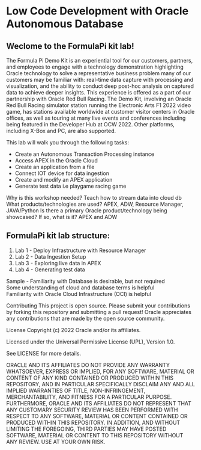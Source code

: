 # Low Code Development with Oracle Autonomous Database

## Weclome to the FormulaPi kit lab!<br>

The Formula Pi Demo Kit is an experiential tool for our customers, partners, and employees to engage with a technology demonstration highlighting Oracle technology to solve a representative business problem many of our customers may be familiar with: real-time data capture with processing and visualization, and the ability to conduct deep post-hoc analysis on captured data to achieve deeper insights. This experience is offered as a part of our partnership with Oracle Red Bull Racing. The Demo Kit, involving an Oracle Red Bull Racing simulator station running the Electronic Arts F1 2022 video game, has stations available worldwide at customer visitor centers in Oracle offices, as well as touring at many live events and conferences including being featured in the Developer Hub at OCW 2022. Other platforms, including X-Box and PC, are also supported.

This lab will walk you through the following tasks:

-  Create an Autonomous Transaction Processing instance
-  Access APEX in the Oracle Cloud
-  Create an application from a file
-  Connect IOT device for data ingestion
-  Create and modify an APEX application
-  Generate test data i.e playgame racing game

Why is this workshop needed? Teach how to stream data into cloud db
What products/technologies are used? APEX, ADW, Resource Manager, JAVA/Python
Is there a primary Oracle product/technology being showcased? If so, what is it? APEX and ADW

## FormulaPi kit lab structure:<br>
1. Lab 1 - Deploy Infrastructure with Resource Manager
1. Lab 2 - Data Ingestion Setup
1. Lab 3 - Exploring live data in APEX
1. Lab 4 - Generating test data

Sample - Familiarity with Database is desirable, but not required <br>
Some understanding of cloud and database terms is helpful <br>
Familiarity with Oracle Cloud Infrastructure (OCI) is helpful


Contributing
This project is open source. Please submit your contributions by forking this repository and submitting a pull request! Oracle appreciates any contributions that are made by the open source community.

License
Copyright (c) 2022 Oracle and/or its affiliates.

Licensed under the Universal Permissive License (UPL), Version 1.0.

See LICENSE for more details.

ORACLE AND ITS AFFILIATES DO NOT PROVIDE ANY WARRANTY WHATSOEVER, EXPRESS OR IMPLIED, FOR ANY SOFTWARE, MATERIAL OR CONTENT OF ANY KIND CONTAINED OR PRODUCED WITHIN THIS REPOSITORY, AND IN PARTICULAR SPECIFICALLY DISCLAIM ANY AND ALL IMPLIED WARRANTIES OF TITLE, NON-INFRINGEMENT, MERCHANTABILITY, AND FITNESS FOR A PARTICULAR PURPOSE. FURTHERMORE, ORACLE AND ITS AFFILIATES DO NOT REPRESENT THAT ANY CUSTOMARY SECURITY REVIEW HAS BEEN PERFORMED WITH RESPECT TO ANY SOFTWARE, MATERIAL OR CONTENT CONTAINED OR PRODUCED WITHIN THIS REPOSITORY. IN ADDITION, AND WITHOUT LIMITING THE FOREGOING, THIRD PARTIES MAY HAVE POSTED SOFTWARE, MATERIAL OR CONTENT TO THIS REPOSITORY WITHOUT ANY REVIEW. USE AT YOUR OWN RISK.